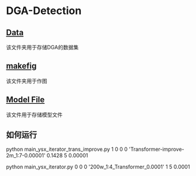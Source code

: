# DGA-Detection


## [Data](Data)
该文件夹用于存储DGA的数据集


## [makefig](makefig)

该文件夹用于作图

## [Model File](Model%20File)
该文件用于存储模型文件


## 如何运行

python main_ysx_iterator_trans_improve.py 1 0 0 0 'Transformer-improve-2m_1:7-0.00001' 0.1428 5 0.00001

python main_ysx_iterator.py 0 0 0 '200w_1:4_Transformer_0.0001' 1 5 0.0001


